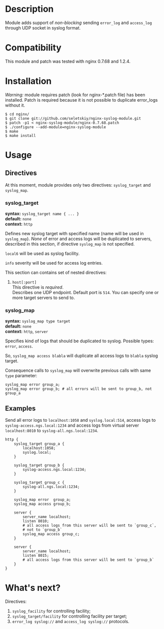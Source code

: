Description
===========

Module adds support of *non-blocking* sending `error_log` and `access_log`
through UDP socket in syslog format.


Compatibility
=============

This module and patch was tested with nginx 0.7.68 and 1.2.4.


Installation
============

*Warning:* module requires patch (look for nginx-*.patch file)
has been installed. Patch is required because it is not possible to duplicate
error_logs without it.

    $ cd nginx/
    $ git clone git://github.com/seletskiy/nginx-syslog-module.git
    $ patch -p1 < nginx-syslog-module/nginx-0.7.68.patch
    $ ./configure --add-module=nginx-syslog-module
    $ make
    $ make install


Usage
=====

Directives
----------

At this moment, module provides only two directives: `syslog_target` and
`syslog_map`.

### syslog_target ###

**syntax:** `syslog_target name { ... }`  
**default:** `none`  
**context:** `http`

Defines new syslog target with specified name (name will be used in `syslog_map`).
*None* of error and access logs will be duplicated to servers, described
in this section, if directive `syslog_map` is not specified.

`local6` will be used as syslog facility.

`info` severity will be used for access log entries.

This section can contains set of nested directives:

1. `host[:port]`  
   This directive is *required*.  
   Describes one UDP endpoint. Default port is `514`.
   You can specify one or more target servers to send to.

### syslog_map ###

**syntax:** `syslog_map type target`  
**default:** `none`  
**context:** `http`, `server`  

Specifies kind of logs that should be duplicated to syslog.
Possible types: `error`, `access`.

So, `syslog_map access blabla` will duplicate all access logs to `blabla`
syslog target.

Consequence calls to `syslog_map` will overwrite previous calls with same `type`
parameter:

    syslog_map error group_a;
    syslog_map error group_b; # all errors will be sent to group_b, not group_a


Examples
--------

Send all error logs to `localhost:1058` and `syslog.local:514`,
access logs to `syslog-access.ngs.local:1234` and access logs from virtual
server `localhost:8010` to `syslog-all.ngs.local:1234`.

    http {
        syslog_target group_a {
            localhost:1058;
            syslog.local;
        }

        syslog_target group_b {
            syslog-access.ngs.local:1234;
        }

        syslog_target group_c {
            syslog-all.ngs.local:1234;
        }

        syslog_map error  group_a;
        syslog_map access group_b;

        server {
            server_name localhost;
            listen 8010;
            # all access logs from this server will be sent to `group_c`,
            # not to `group_b`
            syslog_map access group_c;
        }

        server {
            server_name localhost;
            listen 8015;
            # all access logs from this server will be sent to `group_b`
        }
    }


What's next?
============

Directives:

1. `syslog_facility` for controlling facility;
2. `syslog_target/facility` for controlling facility per target;
3. `error_log syslog://` and `access_log syslog://` protocols.
